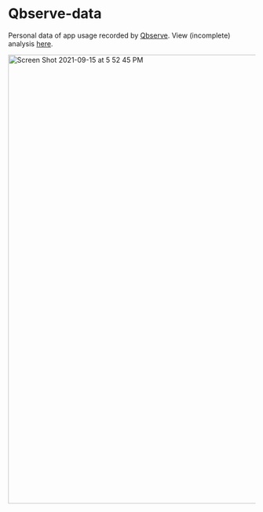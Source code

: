 # Qbserve-data
Personal data of app usage recorded by [Qbserve](https://qotoqot.com/qbserve/). View (incomplete) analysis [here](http://www.averychan.site/Qbserve-data/).

<img width="916" alt="Screen Shot 2021-09-15 at 5 52 45 PM" src="https://user-images.githubusercontent.com/53503018/133520548-bf86da7e-fc14-4e30-9844-f7e957306fd8.png">
